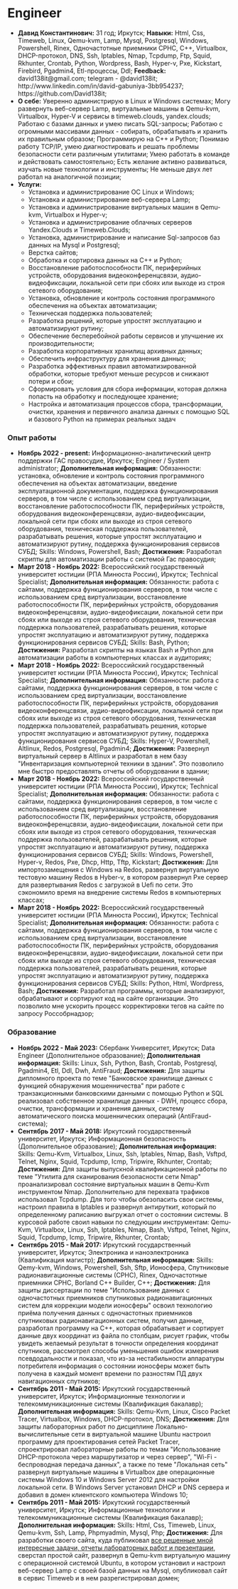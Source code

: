 # Engineer
<p>
    <ul>
        <li>
            <strong>Давид Константинович:</strong> 31 год; Иркутск; 
            <strong>Навыки:</strong> Html, Css, Timeweb, Linux, Qemu-kvm, Lamp, Mysql, Postgresql, Windows, Powershell, Rinex, Одночастотные приемники СРНС, C++, Virtualbox, DHCP-протокол, DNS, Ssh, Iptables, Nmap, Tcpdump, Ftp, Squid, Rkhunter, Crontab, Python, Wordpress, Bash, Hyper-v, Pxe, Kickstart, Firebird, Pgadmin4, Etl-процессы, Ddl;
            <strong>Feedback:</strong> david138it@gmail.com; telegram - @david138it; http://www.linkedin.com/in/david-gabuniya-3bb954237; https://github.com/David138it;
        </li>
        <li>
            <strong>О себе:</strong> Уверенно администрирую в Linux и Windows системах; Могу развернуть веб-сервер Lamp, виртуальные машины в Qemu-kvm, Virtualbox, Hyper-V и сервисы в timeweb.clouds, yandex.clouds; Работаю с базами данных и умею писать SQL-запросы; Работаю с огромными массивами данных - собирать, обрабатывать и хранить их правильным образом; Программирую на C++ и Python; Понимаю работу TCP/IP, умею диагностировать и решать проблемы безопасности сети различным утилитами; Умею работать в команде и действовать самостоятельно; Есть желание активно развиваться, изучать новые технологии и инструменты; Не меньше двух лет работал на аналогичной позиции;</li>
            <!--
            <li>хорошо знаком с контейнеризацией;</li>
            <li>свободно читаю и перевожу техническую документацию на английском языке;</li>
            -->
        </li>
        <li>
            <strong>Услуги:</strong>
            <ul>
                <li>Установка и администрирование ОС Linux и Windows;</li>
                <li>Установка и администрирование веб-сервера Lamp;</li>
                <li>Установка и администрирование виртуальных машин в Qemu-kvm, Virtualbox и Hyper-v;</li>
                <li>Установка и администрирование облачных серверов Yandex.Clouds и Timeweb.Clouds;</li>
                <li>Установка, администрирование и написание Sql-запросов баз данных на Mysql и Postgresql;</li>
                <li>Верстка сайтов;</li>
                <li>Обработка и сортировка данных на C++ и Python;</li>
                <li>Восстановление работоспособности ПК, периферийных устройств, оборудования видеоконференцсвязи, аудио-видеофиксации, локальной сети при сбоях или выходе из строя сетевого оборудования;</li>
                <li>Установка, обновление и контроль состояния программного обеспечения на объектах автоматизации;</li>
                <li>Техническая поддержка пользователей;</li>
                <li>Разработка решений, которые упростят эксплуатацию и автоматизируют рутину;</li>
                <li>Обеспечение бесперебойной работы сервисов и улучшение их производительности;</li>
                <li>Разработка корпоративных хранилищ архивных данных;</li>
                <li>Обеспечить инфраструктуру для хранения данных;</li>
                <li>Разработка эффективных правил автоматизированной обработки, которые требуют меньше ресурсов и снижают потери и сбои;</li>
                <li>Сформировать условия для сбора информации, которая должна попасть на обработку и последующее хранение;</li>
                <li>Настройка и автоматизация процессов сбора, трансформации, очистки, хранения и первичного анализа данных с помощью SQL и базового Python на примерах реальных задач</li>
                <!--
                <li>анализ нештатных ситуаций, решение и разработка мер по их предотвращению;</li> 
                <li>разработать программу, которая переводит текст с английского языка на русский, или наоборот;</li>                
                -->
            </ul>     
        </li>
    </ul>
</p>
<p>
<h3>Опыт работы</h3>
<ul>            
    <!--
    <li><strong>BEGIN - FINISH:</strong> PLACE; SPECIALIZATION; <strong>Дополнительная информация:</strong> CONTENT; <strong>Достижения:</strong> PROGRESS</li>;
    -->
    <li><strong>Ноябрь 2022 - present:</strong> Информационно-аналитический центр поддержки ГАС правосудие, Иркутск; Engineer / System administrator; <strong>Дополнительная информация:</strong> Обязанности: установка, обновление и контроль состояния программного обеспечения на объектах автоматизации, введение эксплуатационной документации, поддержка функционирования серверов, в том числе с использованием сред виртуализации, восстановление работоспособности ПК, периферийных устройств, оборудования видеоконференцсвязи, аудио-видеофиксации, локальной сети при сбоях или выходе из строя сетевого оборудования, техническая поддержка пользователей, разрабатывать решения, которые упростят эксплуатацию и автоматизируют рутину, поддержка функционирования сервисов СУБД; Skills: Windows, Powershell, Bash; <strong>Достижения:</strong> Разработал скрипты для автоматизации работы с системой Гас правосудия;</li>
    <li><strong>Март 2018 - Ноябрь 2022:</strong> Всероссийский государственный университет юстиции (РПА Минюста России), Иркутск; Technical Specialist; <strong>Дополнительная информация:</strong> Обязанности: работа с сайтами, поддержка функционирования серверов, в том числе с использованием сред виртуализации, восстановление работоспособности ПК, периферийных устройств, оборудования видеоконференцсвязи, аудио-видеофиксации, локальной сети при сбоях или выходе из строя сетевого оборудования, техническая поддержка пользователей, разрабатывать решения, которые упростят эксплуатацию и автоматизируют рутину, поддержка функционирования сервисов СУБД; Skills: Bash, Python; <strong>Достижения:</strong> Разработал скрипты на языках Bash и Python для автоматизации работы в компьютерных классах и аудиториях;</li>
    <li><strong>Март 2018 - Ноябрь 2022:</strong> Всероссийский государственный университет юстиции (РПА Минюста России), Иркутск; Technical Specialist; <strong>Дополнительная информация:</strong> Обязанности: работа с сайтами, поддержка функционирования серверов, в том числе с использованием сред виртуализации, восстановление работоспособности ПК, периферийных устройств, оборудования видеоконференцсвязи, аудио-видеофиксации, локальной сети при сбоях или выходе из строя сетевого оборудования, техническая поддержка пользователей, разрабатывать решения, которые упростят эксплуатацию и автоматизируют рутину, поддержка функционирования сервисов СУБД; Skills: Hyper-V, Powershell, Altlinux, Redos, Postgresql, Pgadmin4; <strong>Достижения:</strong> Развернул виртуальный сервер в Altlinux и разработал в нем базу "Инвентаризация компьютерной техники в здании". Это позволило мне быстро предоставлять отчеты об оборудовании в здании;</li>   
    <li><strong>Март 2018 - Ноябрь 2022:</strong> Всероссийский государственный университет юстиции (РПА Минюста России), Иркутск; Technical Specialist; <strong>Дополнительная информация:</strong> Обязанности: работа с сайтами, поддержка функционирования серверов, в том числе с использованием сред виртуализации, восстановление работоспособности ПК, периферийных устройств, оборудования видеоконференцсвязи, аудио-видеофиксации, локальной сети при сбоях или выходе из строя сетевого оборудования, техническая поддержка пользователей, разрабатывать решения, которые упростят эксплуатацию и автоматизируют рутину, поддержка функционирования сервисов СУБД; Skills: Windows, Powershell, Hyper-v, Redos, Pxe, Dhcp, Http, Tftp, Kickstart; <strong>Достижения:</strong> Для импортозамещения с Windows на Redos, развернул виртуальную тестовую машину Redos в Hyber-v, в котором развернул Pxe сервер для развертывания Redos с загрузкой в Uefi по сети. Это сэкономило время на внедрение системы Redos в компьютерных классах;</li>
    <li><strong>Март 2018 - Ноябрь 2022:</strong> Всероссийский государственный университет юстиции (РПА Минюста России), Иркутск; Technical Specialist; <strong>Дополнительная информация:</strong> Обязанности: работа с сайтами, поддержка функционирования серверов, в том числе с использованием сред виртуализации, восстановление работоспособности ПК, периферийных устройств, оборудования видеоконференцсвязи, аудио-видеофиксации, локальной сети при сбоях или выходе из строя сетевого оборудования, техническая поддержка пользователей, разрабатывать решения, которые упростят эксплуатацию и автоматизируют рутину, поддержка функционирования сервисов СУБД; Skills: Python, Html, Wordpress, Bash; <strong>Достижения:</strong> Разработал программы, которые анализируют, обрабатывают и сортируют код на сайте организации. Это позволило мне ускорить процесс корректировки тегов на сайте по запросу Россобрнадзор;</li>
</ul>
<h3>Образование</h3>
<ul>
    <!--
    <li><strong>Июнь 2022 - Октябрь 2022:</strong> Yandex, Иркутск; Cloud Services Engineer (Дополнительное образование); <strong>Дополнительная информация:</strong> Skills: Yandex.Clouds, Ubuntu, Mysql, Postgresql, ClickHouse, Ssh, Kubernetes, Bash, Python; <strong>Достижения:</strong> Добавил виртуальные машины, настроил виртуальные сети, распределил нагрузку между компонентами своей облачной системы и настроил автоматическое масштабирование веб-сервиса при неравномерной нагрузке, Настроил кластеры баз данных MySQL, PostgreSQL, ClickHouse и воспользовался объектным хранилищем для размещения статических сайтов, Установил кластеры Kubernetes и настроил их автоматическое масштабирование, Разработал навыки для Алисы, Настроил права доступа к своим облачным ресурсам и защитил облачные сети, Рассчитал стоимость потребления облачных ресурсов, нашел самую затратную виртуальную машину и настроил бюджеты и уведомления о расходах;</li>
    <li><strong>Октябрь 2019 - Май 2021:</strong> Easy School, Иркутск; English Level Elementary A (Дополнительное образование); <strong>Дополнительная информация:</strong> Skills: English, Python; <strong>Достижения:</strong> Я перевёл зарубежные статьи по It-сфере с английского на русский, На языке питон я разработал программу "Словарь", в котором по запросу записывал все труднозапоминаемые слова для меня, их перевод и произношение, На языке питон я разработал программу "Автоматический перевод", которая автоматически переводит часть текста с русского на английский язык;</li>
    <li><strong>Ноябрь 2022 - present:</strong> Информационно-аналитический центр поддержки ГАС правосудие, Иркутск; Engineer / System administrator; <strong>Дополнительная информация:</strong> Обязанности: установка, обновление и контроль состояния программного обеспечения на объектах автоматизации, введение эксплуатационной документации, поддержка функционирования серверов, в том числе с использованием сред виртуализации, восстановление работоспособности ПК, периферийных устройств, оборудования видеоконференцсвязи, аудио-видеофиксации, локальной сети при сбоях или выходе из строя сетевого оборудования, техническая поддержка пользователей, разрабатывать решения, которые упростят эксплуатацию и автоматизируют рутину, поддержка функционирования сервисов СУБД; Skills: Windows, Firebird; <strong>Достижения:</strong> Решил проблему с постоянным увеличением базы данных на сервере;</li>
    -->
    <li><strong>Ноябрь 2022 - Май 2023:</strong> Сбербанк Университет, Иркутск; Data Engineer (Дополнительное образование); <strong>Дополнительная информация:</strong> Skills: Linux, Ssh, Python, Bash, Crontab, Postgresql, Pgadmin4, Etl, Ddl, Dwh, AntiFraud; <strong>Достижения:</strong> Для защиты дипломного проекта по теме "Банковское хранилище данных с функцией обнаружения мошенничества" при работе с транзакционными банковскими данными с помощью Python и SQL реализовал собственное хранилище данных - DWH, процесс сбора, очистки, трансформации и хранения данных, систему автоматического поиска мошеннических операций (AntiFraud-система);</li>
    <li><strong>Сентябрь 2017 - Май 2018:</strong> Иркутский государственный университет, Иркутск; Информационная безопасность (Дополнительное образование); <strong>Дополнительная информация:</strong> Skills: Qemu-Kvm, Virtualbox, Linux, Ssh, Iptables, Nmap, Bash, Vsftpd, Telnet, Nginx, Squid, Tcpdump, Icmp, Tripwire, Rkhunter, Crontab; <strong>Достижения:</strong> Для защиты выпускной квалификационной работы по теме "Утилита для сканирования безопасности сети Nmap" проанализировал состояние виртуальных машин в Qemu-Kvm инструментом Nmap. Дополнительно для перехвата трафиков использовал Tcpdump. Для того чтобы обезопасить свои системы, настроил правила в Iptables и развернул антируткит, который по определенному раписанию выгружал отчет о состоянии системы. В курсовой работе своил навыки по следующим инструментам: Qemu-Kvm, Virtualbox, Linux, Ssh, Iptables, Nmap, Bash, Vsftpd, Telnet, Nginx, Squid, Tcpdump, Icmp, Tripwire, Rkhunter, Crontab;</li>
    <li><strong>Сентябрь 2015 - Май 2017:</strong> Иркутский государственный университет, Иркутск; Электроника и наноэлектроника (Квалификация магистр); <strong>Дополнительная информация:</strong> Skills: Qemy-kvm, Windows, Powershell, Ssh, Sftp, Ионосфера, Спутниковые радионавигационные системы (СРНС), Rinex, Одночастотные приемники СРНС, Borland C++ Builder, C++; <strong>Достижения:</strong> Для защиты диссертации по теме "Использование данных с одночастотных приемников спутниковых радионавигационных систем для коррекции модели ионосферы" освоил технологию приёма получения данных с одночастотных приемников спутниковых радионавигационных систем, получил данные, разработал программу на C++, которая обрабатывает и сортирует данные двух координат из файла по столбцам, рисует график, чтобы увидеть желаемый результат в точности определения координат спутников, рассмотрел способы уменьшения ошибок измерения псевдодальности и показал, что из-за нестабильности аппаратуры потребителя информация о состоянии ионосферы может быть получена в каждый момент времени по разностям ПД двух навигационных спутников;</li>
    <li><strong>Сентябрь 2011 - Май 2015:</strong> Иркутский государственный университет, Иркутск; Информационные технологии и телекоммуникационные системы (Квалификация бакалавр); <strong>Дополнительная информация:</strong> Skills: Qemu-Kvm, Linux, Cisco Packet Tracer, Virtualbox, Windows, DHCP-протокол, DNS; <strong>Достижения:</strong> Для защиты лабораторных работ по дисциплине Локально-вычислительные сети в виртуальной машине Ubuntu настроил программу для проектирования сетей Packet Tracer, спроектрировал лабораторные работы по темам "Использование DHCP-протокола через маршрутизатор и через сервер", "Wi-Fi - беспроводная передача данных", а также по теме "Локальная сеть" развернул виртуальные машины в Virtualbox две операционные системы Windows 10 и Windows Server 2012 для настройки локальной сети. В Windows Server установил DHCP и DNS сервера и добавил в домен клиентского компьютера Windows 10;</li>
    <li><strong>Сентябрь 2011 - Май 2015:</strong> Иркутский государственный университет, Иркутск; Информационные технологии и телекоммуникационные системы (Квалификация бакалавр); <strong>Дополнительная информация:</strong> Skills: Html, Css, Timeweb, Linux, Qemu-kvm, Ssh, Lamp, Phpmyadmin, Mysql, Php; <strong>Достижения:</strong> Для разработки своего сайта, куда публиковал <a href="https://ct77328.tmweb.ru/progress.html">все решенные мной интересные задачи, отчеты лабораторных работ и презентации</a>, сверстал простой сайт, развернул в Qemu-kvm виртуальную машину с операционной системой Ubuntu, в котором установил и настроил веб-сервер Lamp с своей базой данных на Mysql, опубликовал сайт в сервис Timeweb и в нем разрегистрировал домен;</li>
</ul>
